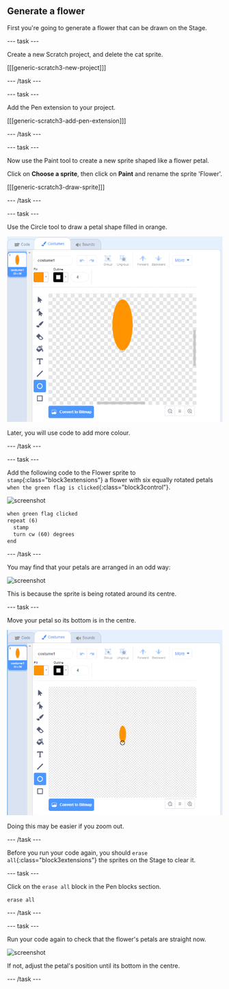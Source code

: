 ## Generate a flower

First you're going to generate a flower that can be drawn on the Stage. 

--- task ---

Create a new Scratch project, and delete the cat sprite.

[[[generic-scratch3-new-project]]]

--- /task ---

--- task ---

Add the Pen extension to your project.

[[[generic-scratch3-add-pen-extension]]]

--- /task ---

--- task ---

Now use the Paint tool to create a new sprite shaped like a flower petal.

Click on **Choose a sprite**, then click on **Paint** and rename the sprite 'Flower'.

[[[generic-scratch3-draw-sprite]]]

--- /task ---

--- task ---

Use the Circle tool to draw a petal shape filled in orange. 

![screenshot](images/flower-petal.png)

Later, you will use code to add more colour.

--- /task ---

--- task ---

Add the following code to the Flower sprite to `stamp`{:class="block3extensions"} a flower with six equally rotated petals `when the green flag is clicked`{:class="block3control"}. 

![screenshot](images/flower-6-straight.png)

```blocks3
when green flag clicked
repeat (6) 
  stamp
  turn cw (60) degrees
end
```

--- /task ---

You may find that your petals are arranged in an odd way:

![screenshot](images/flower-6-offset.png)

This is because the sprite is being rotated around its centre. 

--- task ---

Move your petal so its bottom is in the centre.

![screenshot](images/flower-crosshair-annotated.png)

Doing this may be easier if you zoom out.

--- /task ---

Before you run your code again, you should `erase all`{:class="block3extensions"} the sprites on the Stage to clear it.

--- task ---

Click on the `erase all` block in the Pen blocks section.

```blocks3
erase all
```

--- /task ---

--- task ---

Run your code again to check that the flower's petals are straight now.

![screenshot](images/flower-6-straight.png)

If not, adjust the petal's position until its bottom in the centre.
 
--- /task ---
